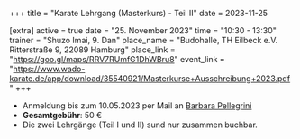 +++
title = "Karate Lehrgang (Masterkurs) - Teil II"
date = 2023-11-25

[extra]
active = true
date = "25. November 2023"
time = "10:30 - 13:30"
trainer = "Shuzo Imai, 9. Dan"
place_name = "Budohalle, TH Eilbeck e.V. Ritterstraße 9, 22089 Hamburg"
place_link = "https://goo.gl/maps/RRV7RUmfG1DhWBru8"
event_link = "https://www.wado-karate.de/app/download/35540921/Masterkurse+Ausschreibung+2023.pdf"
+++

* Anmeldung bis zum 10.05.2023 per Mail an [Barbara Pellegrini](mailto:ba.co@t-online.de)
* **Gesamtgebühr**: 50 €
* Die zwei Lehrgänge (Teil I und II) sund nur zusammen buchbar.
